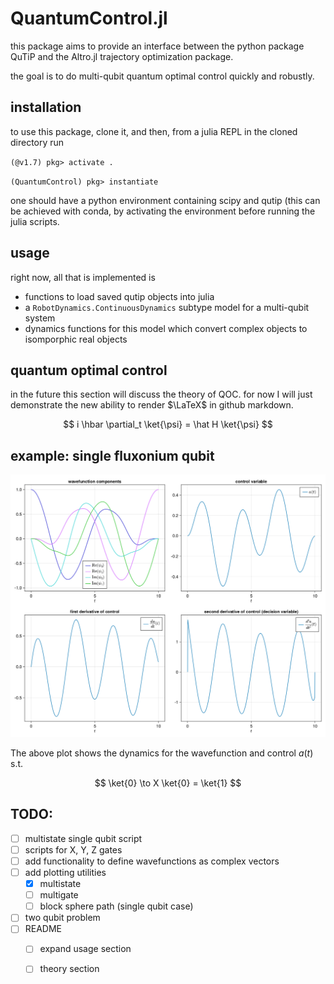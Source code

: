 # QuantumControl.jl

this package aims to provide an interface between the python package QuTiP and the Altro.jl trajectory optimization package.

the goal is to do multi-qubit quantum optimal control quickly and robustly. 

## installation

to use this package, clone it, and then, from a julia REPL in the cloned directory run

`(@v1.7) pkg> activate .`

`(QuantumControl) pkg> instantiate`

one should have a python environment containing scipy and qutip (this can be achieved with conda, by activating the environment before running the julia scripts.

## usage

right now, all that is implemented is 

* functions to load saved qutip objects into julia
* a `RobotDynamics.ContinuousDynamics` subtype model for a multi-qubit system
* dynamics functions for this model which convert complex objects to isomporphic real objects

## quantum optimal control

in the future this section will discuss the theory of QOC. for now I will just demonstrate the new ability to render $\LaTeX$ in github markdown.

$$
i \hbar \partial_t \ket{\psi} = \hat H \ket{\psi}
$$

## example: single fluxonium qubit

![](plots/single_fluxonium_qubit.png)

The above plot shows the dynamics for the wavefunction and control $a(t)$ s.t. 

$$
\ket{0} \to X \ket{0} = \ket{1}
$$



## TODO:

- [ ] multistate single qubit script
- [ ] scripts for X, Y, Z gates
- [ ] add functionality to define wavefunctions as complex vectors 
- [ ] add plotting utilities
  - [x] multistate
  - [ ] multigate
  - [ ] block sphere path (single qubit case)
- [ ] two qubit problem
- [ ] README
  - [ ] expand usage section
  - [ ] theory section
 
